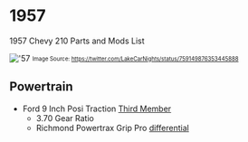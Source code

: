 # 1957

1957 Chevy 210 Parts and Mods List

!['57](https://pbs.twimg.com/media/CokKya2VUAAXqhO.jpg:large)
<sub><sup>Image Source: https://twitter.com/LakeCarNights/status/759149876353445888<sub><sup>

## Powertrain

* Ford 9 Inch Posi Traction [Third Member](http://www.speedwaymotors.com/Ford-9-Inch-Posi-Traction-Third-Member-Assembly,6788.html)
  * 3.70 Gear Ratio
  * Richmond Powertrax Grip Pro [differential](http://www.powertrax.com/index.php/products/grip-pro)
